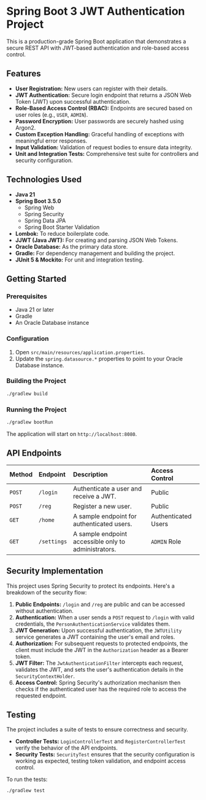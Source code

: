 # Spring Boot 3 JWT Authentication Project

This is a production-grade Spring Boot application that demonstrates a secure REST API with JWT-based authentication and role-based access control.

## Features

*   **User Registration:** New users can register with their details.
*   **JWT Authentication:** Secure login endpoint that returns a JSON Web Token (JWT) upon successful authentication.
*   **Role-Based Access Control (RBAC):** Endpoints are secured based on user roles (e.g., `USER`, `ADMIN`).
*   **Password Encryption:** User passwords are securely hashed using Argon2.
*   **Custom Exception Handling:** Graceful handling of exceptions with meaningful error responses.
*   **Input Validation:** Validation of request bodies to ensure data integrity.
*   **Unit and Integration Tests:** Comprehensive test suite for controllers and security configuration.

## Technologies Used

*   **Java 21**
*   **Spring Boot 3.5.0**
    *   Spring Web
    *   Spring Security
    *   Spring Data JPA
    *   Spring Boot Starter Validation
*   **Lombok:** To reduce boilerplate code.
*   **JJWT (Java JWT):** For creating and parsing JSON Web Tokens.
*   **Oracle Database:** As the primary data store.
*   **Gradle:** For dependency management and building the project.
*   **JUnit 5 & Mockito:** For unit and integration testing.

## Getting Started

### Prerequisites

*   Java 21 or later
*   Gradle
*   An Oracle Database instance

### Configuration

1.  Open `src/main/resources/application.properties`.
2.  Update the `spring.datasource.*` properties to point to your Oracle Database instance.

### Building the Project

```bash
./gradlew build
```

### Running the Project

```bash
./gradlew bootRun
```

The application will start on `http://localhost:8080`.

## API Endpoints

| Method | Endpoint      | Description                                         | Access Control      |
| :----- | :------------ | :-------------------------------------------------- | :------------------ |
| `POST` | `/login`      | Authenticate a user and receive a JWT.              | Public              |
| `POST` | `/reg`        | Register a new user.                                | Public              |
| `GET`  | `/home`       | A sample endpoint for authenticated users.          | Authenticated Users |
| `GET`  | `/settings`   | A sample endpoint accessible only to administrators.| `ADMIN` Role        |

## Security Implementation

This project uses Spring Security to protect its endpoints. Here's a breakdown of the security flow:

1.  **Public Endpoints:** `/login` and `/reg` are public and can be accessed without authentication.
2.  **Authentication:** When a user sends a `POST` request to `/login` with valid credentials, the `PersonAuthenticationService` validates them.
3.  **JWT Generation:** Upon successful authentication, the `JWTUtility` service generates a JWT containing the user's email and roles.
4.  **Authorization:** For subsequent requests to protected endpoints, the client must include the JWT in the `Authorization` header as a Bearer token.
5.  **JWT Filter:** The `JwtAuthenticationFilter` intercepts each request, validates the JWT, and sets the user's authentication details in the `SecurityContextHolder`.
6.  **Access Control:** Spring Security's authorization mechanism then checks if the authenticated user has the required role to access the requested endpoint.

## Testing

The project includes a suite of tests to ensure correctness and security.

*   **Controller Tests:** `LoginControllerTest` and `RegisterControllerTest` verify the behavior of the API endpoints.
*   **Security Tests:** `SecurityTest` ensures that the security configuration is working as expected, testing token validation, and endpoint access control.

To run the tests:

```bash
./gradlew test
```

